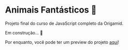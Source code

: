 # Animais Fantásticos 🦊

Projeto final do curso de JavaScript completo da Origamid.

Em construção...  🚧

Por enquanto, você pode ter um preview do projeto <a href="https://lqmorais.github.io/animais-fantasticos/">aqui</a>!
